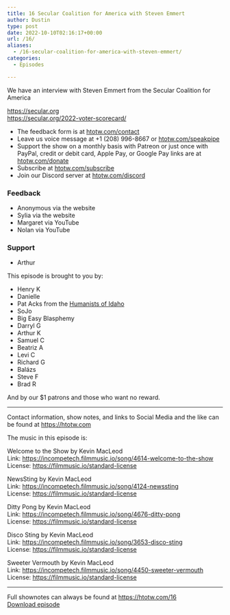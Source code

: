 ```yaml
---
title: 16 Secular Coalition for America with Steven Emmert
author: Dustin
type: post
date: 2022-10-10T02:16:17+00:00
url: /16/
aliases:
  - /16-secular-coalition-for-america-with-steven-emmert/
categories:
  - Episodes

---
```

<div id="buzzsprout-player-11468455"></div><script src="https://www.buzzsprout.com/1983601/11468455-secular-coalition-for-america-with-steven-emmert.js?container_id=buzzsprout-player-11468455&player=small" type="text/javascript" charset="utf-8"></script>

  
We have an interview with Steven Emmert from the Secular Coalition for America

<a href="https://secular.org" target="_blank" rel="noopener">https://secular.org</a>  
<a href="https://secular.org/2022-voter-scorecard/" target="_blank" rel="noopener">https://secular.org/2022-voter-scorecard/</a>

<!--more-->

 * The feedback form is at [htotw.com/contact][1]
 * Leave us voice message at +1 (208) 996-8667 or [htotw.com/speakpipe][2]
 * Support the show on a monthly basis with Patreon or just once with PayPal, credit or debit card, Apple Pay, or Google Pay links are at [htotw.com/donate][3]
 * Subscribe at [htotw.com/subscribe][4]
 * Join our Discord server at [htotw.com/discord][5]

### Feedback

  * Anonymous via the website
  * Sylia via the website
  * Margaret via YouTube
  * Nolan via YouTube

### Support

  * Arthur

This episode is brought to you by:

  * Henry K
  * Danielle
  * Pat Acks from the [Humanists of Idaho][6]
  * SoJo
  * Big Easy Blasphemy
  * Darryl G
  * Arthur K
  * Samuel C
  * Beatriz A
  * Levi C
  * Richard G
  * Balázs
  * Steve F
  * Brad R

And by our $1 patrons and those who want no reward.

* * *

Contact information, show notes, and links to Social Media and the like can be found at <https://htotw.com>

The music in this episode is:

Welcome to the Show by Kevin MacLeod  
Link: https://incompetech.filmmusic.io/song/4614-welcome-to-the-show  
License: https://filmmusic.io/standard-license

NewsSting by Kevin MacLeod  
Link: https://incompetech.filmmusic.io/song/4124-newssting  
License: https://filmmusic.io/standard-license

Ditty Pong by Kevin MacLeod  
Link: https://incompetech.filmmusic.io/song/4676-ditty-pong  
License: https://filmmusic.io/standard-license

Disco Sting by Kevin MacLeod  
Link: https://incompetech.filmmusic.io/song/3653-disco-sting  
License: https://filmmusic.io/standard-license

Sweeter Vermouth by Kevin MacLeod  
Link: https://incompetech.filmmusic.io/song/4450-sweeter-vermouth  
License: https://filmmusic.io/standard-license

* * *

Full shownotes can always be found at <https://htotw.com/16>  
[Download episode][7]

 [1]: https://htotw.com/contact
 [2]: https://htotw.com/speakpike
 [3]: https://htotw.com/donate
 [4]: https://htotw.com/subscribe
 [5]: https://htotw.com/discord
 [6]: https://www.humanistsofidaho.org/
 [7]: https://www.buzzsprout.com/1983601/11468455-secular-coalition-for-america-with-steven-emmert.mp3?download=true